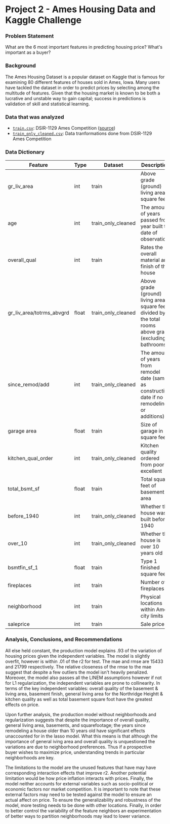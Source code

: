 # Project 2 - Ames Housing Data and Kaggle Challenge

### Problem Statement
What are the 6 most important features in predicting housing price? What's important as a buyer?


### Background
The Ames Housing Dataset is a popular dataset on Kaggle that is famous for examining 80 different features of houses sold in Ames, Iowa. Many users have tackled the dataset in order to predict prices by selecting among the multitude of features. Given that the housing market is known to be both a lucrative and unstable way to gain capital; success in predictions is validation of skill and statistical learning.   

### Data that was analyzed
* [`train.csv`](./datasets/train.csv): DSIR-1129 Ames Competition ([source](https://www.kaggle.com/c/dsir-1129-prime/data))
* [`train_only_cleaned.csv`](./datasets/train_only_cleaned.csv): Data tranformations done from DSIR-1129 Ames Competition 


### Data Dictionary
|Feature|Type|Dataset|Description|
|---|---|---|---|
|gr_liv_area|int|train|Above grade (ground) living area square feet|
|age|int|train_only_cleaned|The amount of years passed from year built to date of observation|
|overall_qual|int|train|Rates the overall material and finish of the house|
|gr_liv_area/totrms_abvgrd|float|train_only_cleaned|Above grade (ground) living area square feet divided by the total rooms above grade (excluding bathrooms)|
|since_remod/add|int|train_only_cleaned|The amount of years from remodel date (same as construction date if no remodeling or additions)|
|garage area|float|train|Size of garage in square feet|
|kitchen_qual_order|int|train_only_cleaned|Kitchen quality ordered from poor to excellent|
|total_bsmt_sf|float|train|Total square feet of basement area|
|before_1940|int|train_only_cleaned|Whether the house was built before 1940|
|over_10|int|train_only_cleaned|Whether the house is over 10 years old|
|bsmtfin_sf_1|float|train|Type 1 finished square feet|
|fireplaces|int|train|Number of fireplaces|
|neighborhood|int|train|Physical locations within Ames city limits|
|saleprice|int|train|Sale price|


### Analysis, Conclusions, and Recommendations
All else held constant, the production model explains .93 of the variation of housing prices given the independent variables. The model is slightly overfit, however is within .01 of the r2 for test. The mae and rmse are 15433 and 21799 respectively. The relative closeness of the rmse to the mae suggest that despite a few outliers the model isn't heavily penalized. Moreover, the model also passes all the LINEM assumptions however if not for L1 regularization, the independent variables are prone to collinearity. In terms of the key independent variables: overall quality of the basement & living area, basement finish, general living area for the Northridge Heightt & kitchen quality as well as total basement square foot have the greatest effects on price. 

Upon further analysis, the production model without neighborhoods and regularization suggests that despite the importance of overall quality, general living area, basements, and squarefootage; the years since remodeling a house older than 10 years old have significant effects unaccounted for in the lasso model. What this means is that although the importance of general iving area and overall quality is unquestioned the variations are due to neighborhood preferences. Thus if a prospective buyer wishes to maximize price, understanding trends in particular neighborhoods are key.

The limitations to the model are the unused features that have may have corresponding interaction effects that improve r2. Another potential limitation would be how price inflation interacts with prices. Finally, the model neither accounts for external variables such as socio-political or economic factors nor market competition. It is important to note that these external factors may need to be tested against the model to ensure an actual affect on price. To ensure the generalizability and robustness of the model, more testing needs to be done with other locations. Finally, in order to better control the variability of the feature neighbors an experimentation of better ways to partition neighborhoods may lead to lower variance. 